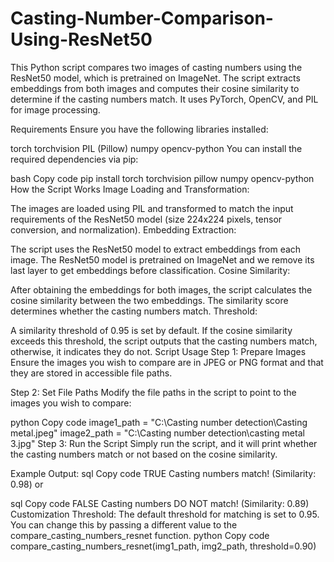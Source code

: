 # Casting-Number-Comparison-Using-ResNet50

This Python script compares two images of casting numbers using the ResNet50 model, which is pretrained on ImageNet. The script extracts embeddings from both images and computes their cosine similarity to determine if the casting numbers match. It uses PyTorch, OpenCV, and PIL for image processing.

Requirements
Ensure you have the following libraries installed:

torch
torchvision
PIL (Pillow)
numpy
opencv-python
You can install the required dependencies via pip:

bash
Copy code
pip install torch torchvision pillow numpy opencv-python
How the Script Works
Image Loading and Transformation:

The images are loaded using PIL and transformed to match the input requirements of the ResNet50 model (size 224x224 pixels, tensor conversion, and normalization).
Embedding Extraction:

The script uses the ResNet50 model to extract embeddings from each image. The ResNet50 model is pretrained on ImageNet and we remove its last layer to get embeddings before classification.
Cosine Similarity:

After obtaining the embeddings for both images, the script calculates the cosine similarity between the two embeddings. The similarity score determines whether the casting numbers match.
Threshold:

A similarity threshold of 0.95 is set by default. If the cosine similarity exceeds this threshold, the script outputs that the casting numbers match, otherwise, it indicates they do not.
Script Usage
Step 1: Prepare Images
Ensure the images you wish to compare are in JPEG or PNG format and that they are stored in accessible file paths.

Step 2: Set File Paths
Modify the file paths in the script to point to the images you wish to compare:

python
Copy code
image1_path = "C:\\Casting number detection\\Casting metal.jpeg"
image2_path = "C:\\Casting number detection\\casting metal 3.jpg"
Step 3: Run the Script
Simply run the script, and it will print whether the casting numbers match or not based on the cosine similarity.

Example Output:
sql
Copy code
TRUE Casting numbers match! (Similarity: 0.98)
or

sql
Copy code
FALSE Casting numbers DO NOT match! (Similarity: 0.89)
Customization
Threshold: The default threshold for matching is set to 0.95. You can change this by passing a different value to the compare_casting_numbers_resnet function.
python
Copy code
compare_casting_numbers_resnet(img1_path, img2_path, threshold=0.90)
